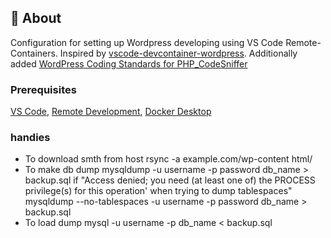 ## 🧐 About

Configuration for setting up Wordpress developing using VS Code Remote-Containers. Inspired by [vscode-devcontainer-wordpress](https://github.com/valenvb/vscode-devcontainer-wordpress). Additionally added [WordPress Coding Standards for PHP_CodeSniffer](https://github.com/WordPress/WordPress-Coding-Standards)

### Prerequisites

[VS Code](https://code.visualstudio.com/), [Remote Development](https://marketplace.visualstudio.com/items?itemName=ms-vscode-remote.vscode-remote-extensionpack), [Docker Desktop](https://docs.docker.com/docker-for-windows/install/)

### handies
- To download smth from host
    rsync -a example.com/wp-content html/
- To make db dump
    mysqldump -u username -p password db_name > backup.sql
    if "Access denied; you need (at least one of) the PROCESS privilege(s) for this operation' when trying to dump tablespaces"
    mysqldump --no-tablespaces -u username -p password db_name > backup.sql
- To load dump
    mysql -u username -p db_name < backup.sql
